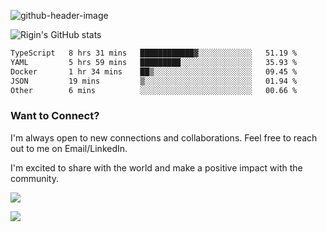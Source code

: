 
![github-header-image](https://github.com/riginoommen/riginoommen/assets/3840244/889cae65-df55-4cda-86cc-bf21bf1f2e96)

![Rigin's GitHub stats](https://github-readme-stats.vercel.app/api?username=riginoommen\&show_icons=true\&show=reviews,discussions_started,discussions_answered,prs_merged,prs_merged_percentage)


<!--START_SECTION:waka-->

```txt
TypeScript   8 hrs 31 mins   ████████████▓░░░░░░░░░░░░   51.19 %
YAML         5 hrs 59 mins   █████████░░░░░░░░░░░░░░░░   35.93 %
Docker       1 hr 34 mins    ██▒░░░░░░░░░░░░░░░░░░░░░░   09.45 %
JSON         19 mins         ▒░░░░░░░░░░░░░░░░░░░░░░░░   01.94 %
Other        6 mins          ░░░░░░░░░░░░░░░░░░░░░░░░░   00.66 %
```

<!--END_SECTION:waka-->

### Want to Connect?

I'm always open to new connections and collaborations. Feel free to reach out to me on Email/LinkedIn.

I'm excited to share with the world and make a positive impact with the community.

![](https://komarev.com/ghpvc/?username=riginoommen)

![](https://hit.yhype.me/github/profile?user_id=3840244)

